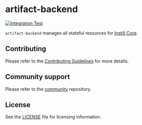# artifact-backend

[![Integration Test](https://github.com/instill-ai/artifact-backend/actions/workflows/integration-test.yml/badge.svg)](https://github.com/instill-ai/artifact-backend/actions/workflows/integration-test.yml)

`artifact-backend` manages all stateful resources for [Instill Core](https://github.com/instill-ai/instill-core).

## Contributing

Please refer to the [Contributing Guidelines](./.github/CONTRIBUTING.md) for more details.

## Community support

Please refer to the [community](https://github.com/instill-ai/community) repository.

## License

See the [LICENSE](./LICENSE) file for licensing information.
